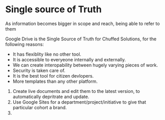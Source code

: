 # Single source of Truth

As information becomes bigger in scope and reach, being able to refer to them 

Google Drive is the Single Source of Truth for Chuffed Solutions, for the following reasons:
- It has flexiblity like no other tool.
- It is accessible to everyeone internally and externally.
- We can create interopability between hugely varying pieces of work.
- Security is taken care of.
- It is the best tool for citizen devlopers.
- More templates than any other platform.

1. Create live documents and edit them to the latest version, to automatically depritrate and update.
2. Use Google Sites for a department/project/initiative to give that particular cohort a brand.
3. 